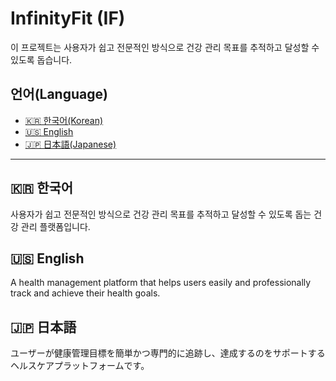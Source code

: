 # InfinityFit (IF)

이 프로젝트는 사용자가 쉽고 전문적인 방식으로 건강 관리 목표를 추적하고 달성할 수 있도록 돕습니다.

## 언어(Language)

- [🇰🇷 한국어(Korean)](#한국어)
- [🇺🇸 English](#english)
- [🇯🇵 日本語(Japanese)](#日本語)

---

<a name="한국어"></a>
## 🇰🇷 한국어

사용자가 쉽고 전문적인 방식으로 건강 관리 목표를 추적하고 달성할 수 있도록 돕는 건강 관리 플랫폼입니다.

<a name="english"></a>
## 🇺🇸 English

A health management platform that helps users easily and professionally track and achieve their health goals.

<a name="日本語"></a>
## 🇯🇵 日本語

ユーザーが健康管理目標を簡単かつ専門的に追跡し、達成するのをサポートするヘルスケアプラットフォームです。
